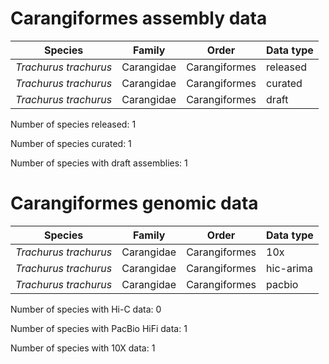 # Carangiformes assembly data

| Species | Family | Order | Data type |
| -- | --- | --- | --- |
| *Trachurus trachurus* | Carangidae | Carangiformes | released |
| *Trachurus trachurus* | Carangidae | Carangiformes | curated |
| *Trachurus trachurus* | Carangidae | Carangiformes | draft |

Number of species released: 1

Number of species curated: 1

Number of species with draft assemblies: 1

# Carangiformes genomic data

| Species | Family | Order | Data type |
| -- | --- | --- | --- |
| *Trachurus trachurus* | Carangidae | Carangiformes | 10x |
| *Trachurus trachurus* | Carangidae | Carangiformes | hic-arima |
| *Trachurus trachurus* | Carangidae | Carangiformes | pacbio |

Number of species with Hi-C data: 0

Number of species with PacBio HiFi data: 1

Number of species with 10X data: 1
